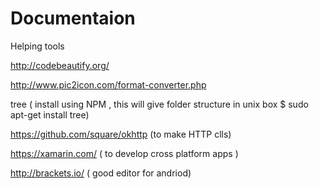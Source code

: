 # Documentaion
Helping tools

http://codebeautify.org/   

http://www.pic2icon.com/format-converter.php

tree <Folder name> ( install using NPM , this will give folder structure in unix box $ sudo apt-get install tree)

https://github.com/square/okhttp  (to make HTTP clls) 

https://xamarin.com/   ( to develop cross platform apps )

http://brackets.io/  ( good editor for andriod)


